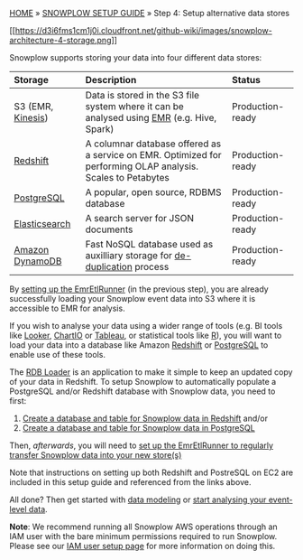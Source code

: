 <a name="top" />

[HOME](Home) » [SNOWPLOW SETUP GUIDE](Setting-up-Snowplow) » Step 4: Setup alternative data stores

[[https://d3i6fms1cm1j0i.cloudfront.net/github-wiki/images/snowplow-architecture-4-storage.png]]

Snowplow supports storing your data into four different data stores:

| **Storage**                          | **Description**                                                                                               | **Status**       |
|:-------------------------------------|:--------------------------------------------------------------------------------------------------------------|:-----------------|
| S3 (EMR, [Kinesis][kinesis])         | Data is stored in the S3 file system where it can be analysed using [EMR][emr] (e.g. Hive, Spark)             | Production-ready |
| [Redshift][setup-redshift]           | A columnar database offered as a service on EMR. Optimized for performing OLAP analysis. Scales to Petabytes  | Production-ready |
| [PostgreSQL][setup-postgres]         | A popular, open source, RDBMS database                                                                        | Production-ready |
| [Elasticsearch][setup-elasticsearch] | A search server for JSON documents                                                                            | Production-ready |
| [Amazon DynamoDB][setup-dynamodb]    | Fast NoSQL database used as auxilliary storage for [de-duplication][deduplication] process                    | Production-ready |

By [setting up the EmrEtlRunner](setting-up-EmrEtlRunner) (in the previous step), you are already successfully loading your Snowplow event data into S3 where it is accessible to EMR for analysis.

If you wish to analyse your data using a wider range of tools (e.g. BI tools like [Looker][looker], [ChartIO][chartio] or [Tableau][tableau], or statistical tools like [R][r]), you will want to load your data into a database like Amazon [Redshift][setup-redshift] or [PostgreSQL][setup-postgres] to enable use of these tools.

The [RDB Loader][storage-loader-setup] is an application to make it simple to keep an updated copy of your data in Redshift. To setup Snowplow to automatically populate a PostgreSQL and/or Redshift database with Snowplow data, you need to first:

1. [Create a database and table for Snowplow data in Redshift][setup-redshift] and/or
2. [Create a database and table for Snowplow data in PostgreSQL][setup-postgres]

Then, *afterwards*, you will need to [set up the EmrEtlRunner to regularly transfer Snowplow data into your new store(s)][storage-loader-setup]

Note that instructions on setting up both Redshift and PostreSQL on EC2 are included in this setup guide and referenced from the links above.

All done? Then get started with [data modeling][modeling] or [start analysing your event-level data][analyse].

**Note**: We recommend running all Snowplow AWS operations through an IAM user with the bare minimum permissions required to run Snowplow. Please see our [IAM user setup page](IAM-setup) for more information on doing this.

[emr]: http://aws.amazon.com/elasticmapreduce/
[kinesis]: snowplow-s3-loader-setup
[redshift]: http://aws.amazon.com/redshift/
[chartio]: http://chartio.com/
[storageloader]: https://github.com/snowplow/snowplow/tree/master/4-storage/storage-loader
[setup-redshift]: setting-up-redshift
[storage-loader-setup]: 1-Installing-the-StorageLoader
[tableau]: http://www.tableausoftware.com/
[analyse]: Setting-up-Snowplow#step6
[modeling]: Setting-up-Snowplow#step5
[r]: http://www.r-project.org/
[looker]: http://www.looker.com/
[setup-postgres]: Setting-up-PostgreSQL
[setup-elasticsearch]: elasticsearch-loader-setup
[setup-dynamodb]: Setting-up-Amazon-DynamoDB
[deduplication]: Relational-Database-Shredder#crossbatch-deduplication
